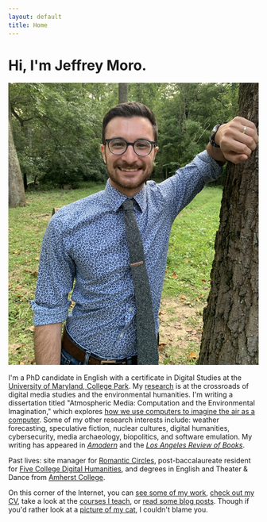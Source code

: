 ```yaml
---
layout: default
title: Home
---
```


# Hi, I'm Jeffrey Moro.

<img src="/assets/img/selfie-website-cropped.jpg" class="selfie"/>

I'm a PhD candidate in English with a certificate in Digital Studies at the [University of Maryland, College Park](http://english.umd.edu). My [research](/research) is at the crossroads of digital media studies and the environmental humanities. I'm writing a dissertation titled "Atmospheric Media: Computation and the Environmental Imagination," which explores [how we use computers to imagine the air as a computer](/blog/2020-02-24-what-its-about/). Some of my other research interests include: weather forecasting, speculative fiction, nuclear cultures, digital humanities, cybersecurity, media archaeology, biopolitics, and software emulation. My writing has appeared in [*Amodern*](https://amodern.net/author/jmoro/) and the [*Los Angeles Review of Books*](https://lareviewofbooks.org/contributor/jeffrey-moro). 

Past lives: site manager for [Romantic Circles](https://romantic-circles.org/), post-baccalaureate resident for [Five College Digital Humanities](http://5colldh.org), and degrees in English and Theater & Dance from [Amherst College](https://www.amherst.edu).

On this corner of the Internet, you can [see some of my work](/research), [check out my CV](/cv), take a look at the [courses I teach](/teaching), or [read some blog posts](/blog). Though if you'd rather look at a [picture of my cat](/assets/img/agatha-frontpage.jpg), I couldn't blame you.
